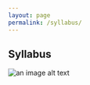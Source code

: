 ```yaml
---
layout: page
permalink: /syllabus/
---
```


## Syllabus

![an image alt text]({{https://zahra-amiri.github.io}}/Automata_Theory/_images/syl.jpg "..")

